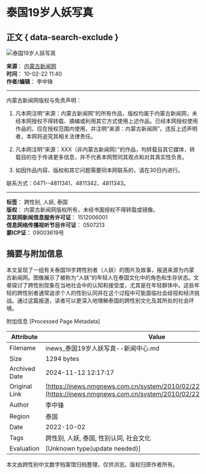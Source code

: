 # 泰国19岁人妖写真

## 正文 { data-search-exclude }


![泰国19岁人妖写真](http://pic1.nmgnews.com.cn/0/10/28/22/10282201_750051.jpg)

**来源**： [内蒙古新闻网](http://www.nmgnews.com.cn/)  
**时间**： 10-02-22 11:40  
**作者/编辑**： 李中锋  

---

内蒙古新闻网版权与免责声明：

1. 凡本网注明“来源：内蒙古新闻网”的所有作品，版权均属于内蒙古新闻网，未经本网授权不得转载、摘编或利用其它方式使用上述作品。已经本网授权使用作品的，应在授权范围内使用，并注明“来源：内蒙古新闻网”。违反上述声明者，本网将追究其相关法律责任。

2. 凡本网注明“来源：XXX（非内蒙古新闻网）”的作品，均转载自其它媒体，转载目的在于传递更多信息，并不代表本网赞同其观点和对其真实性负责。

3. 如因作品内容、版权和其它问题需要同本网联系的，请在30日内进行。

联系方式：0471--4811341、4811342、4811343。  

--- 

**标签**： 跨性别, 人妖, 泰国  
**版权**： 内蒙古新闻网版权所有，未经书面授权不得转载或镜像。  
**互联网新闻信息服务许可证**： 1512006001  
**信息网络传播视听节目许可证**： 0507213  
**蒙ICP证**： 09003619号  

## 摘要与附加信息

<!-- tcd_abstract -->
本文呈现了一组有关泰国19岁跨性别者（人妖）的图片及故事，报道来源为内蒙古新闻网。图像展示了被称为“人妖”的年轻人在泰国文化中的角色和生存状态。文章探讨了跨性别现象在当地社会中的认知和接受度，尤其是在年轻群体中。这些年轻的跨性别者通常追求个人的性别认同并在这个过程中可能面临社会歧视和经济挑战。通过这篇报道，读者可以更深入地理解泰国的跨性别文化及其所处的社会环境。
<!-- tcd_abstract_end -->

附加信息 [Processed Page Metadata]

| Attribute       | Value                                  |
|-----------------|----------------------------------------|
| Filename        | inews_泰国19岁人妖写真--新闻中心.md                             |
| Size            | 1294 bytes                           |
| Archived Date   | 2024-11-12 12:17:17                             |
| Original Link   | [https://inews.nmgnews.com.cn/system/2010/02/22/010385898_02.shtml](https://inews.nmgnews.com.cn/system/2010/02/22/010385898_02.shtml)                       |
| Author          | 李中锋                               |
| Region          | 泰国                               |
| Date            | 2022-10-02                                 |
| Tags            | 跨性别, 人妖, 泰国, 性别认同, 社会文化                                 |
| Evaluation            | [Unknown type(update needed)]                                 |
<!-- tcd_table_end -->

本文由跨性别中文数字档案馆归档整理，仅供浏览。版权归原作者所有。
